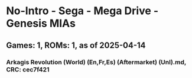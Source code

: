 # No-Intro - Sega - Mega Drive - Genesis MIAs
## Games: 1, ROMs: 1, as of 2025-04-14

### Arkagis Revolution (World) (En,Fr,Es) (Aftermarket) (Unl).md, CRC: cec7f421
